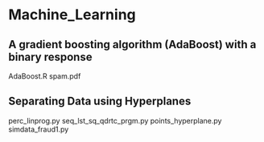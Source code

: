 # Machine_Learning
## A gradient boosting algorithm (AdaBoost) with a binary response 
AdaBoost.R
spam.pdf
## Separating Data using Hyperplanes
perc_linprog.py
seq_lst_sq_qdrtc_prgm.py
points_hyperplane.py
simdata_fraud1.py
